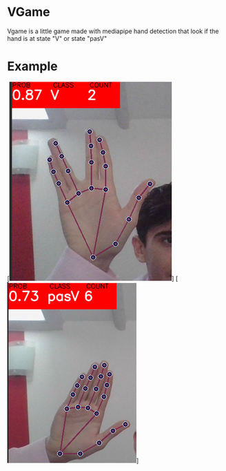 # VGame

Vgame is a little game made with mediapipe hand detection that look if the hand is at state "V" or state "pasV"

# Example 

[![example2](Capture.PNG)]
[![example2](Capture2.PNG)]